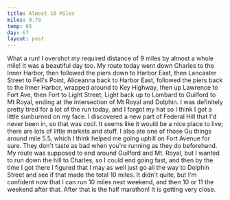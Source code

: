 ```yaml
---
title: Almost 10 Miles
miles: 9.79
temp: 65
day: 67
layout: post
---
```

What a run! I overshot my required distance of 9 miles by almost a whole mile! It was a beautiful day too. My route today went down Charles to the Inner Harbor, then followed the piers down to Harbor East, then Lancaster Street to Fell's Point, Aliceanna back to Harbor East, followed the piers back to the Inner Harbor, wrapped around to Key Highway, then up Lawrence to Fort Ave, then Fort to Light Street, Light back up to Lombard to Guilford to Mt Royal, ending at the intersection of Mt Royal and Dolphin. I was definitely pretty tired for a lot of the run today, and I forgot my hat so I think I got a little sunburned on my face. I discovered a new part of Federal Hill that I'd never been in, so that was cool. It seems like it would be a nice place to live; there are lots of little markets and stuff. I also ate one of those Gu things around mile 5.5, which I think helped me going uphill on Fort Avenue for sure. They don't taste as bad when you're running as they do beforehand. My route was supposed to end around Guilford and Mt. Royal, but I wanted to run down the hill to Charles, so I could end going fast, and then by the time I got there I figured that I may as well just go all the way to Dolphin Street and see if that made the total 10 miles. It didn't quite, but I'm confident now that I can run 10 miles next weekend, and then 10 or 11 the weekend after that. After that is the half marathon! It is getting very close.